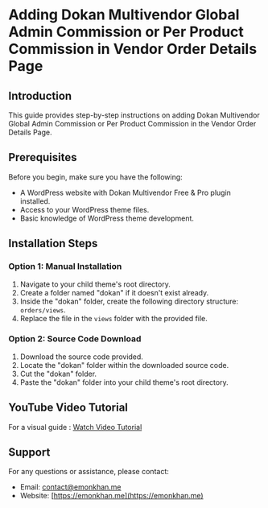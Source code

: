 # Adding Dokan Multivendor Global Admin Commission or Per Product Commission in Vendor Order Details Page

## Introduction
This guide provides step-by-step instructions on adding Dokan Multivendor Global Admin Commission or Per Product Commission in the Vendor Order Details Page.

## Prerequisites
Before you begin, make sure you have the following:
- A WordPress website with Dokan Multivendor Free & Pro plugin installed.
- Access to your WordPress theme files.
- Basic knowledge of WordPress theme development.

## Installation Steps

### Option 1: Manual Installation
1. Navigate to your child theme's root directory.
2. Create a folder named "dokan" if it doesn't exist already.
3. Inside the "dokan" folder, create the following directory structure: `orders/views`.
4. Replace the file in the `views` folder with the provided file.

### Option 2: Source Code Download
1. Download the source code provided.
2. Locate the "dokan" folder within the downloaded source code.
3. Cut the "dokan" folder.
4. Paste the "dokan" folder into your child theme's root directory.

## YouTube Video Tutorial
For a visual guide :
[Watch Video Tutorial](https://www.youtube.com/watch?v=yTrBJ70Zv8o)

## Support
For any questions or assistance, please contact:

- Email: [contact@emonkhan.me](mailto:contact@emonkhan.me)
- Website: [https://emonkhan.me](https://emonkhan.me)
